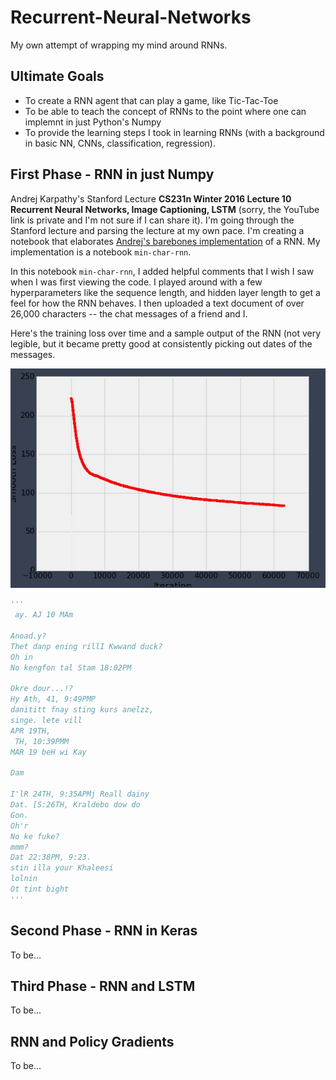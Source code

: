 # Recurrent-Neural-Networks
My own attempt of wrapping my mind around RNNs.

## Ultimate Goals
* To create a RNN agent that can play a game, like Tic-Tac-Toe
* To be able to teach the concept of RNNs to the point where one can implemnt in just Python's Numpy
* To provide the learning steps I took in learning RNNs (with a background in basic NN, CNNs, classification, regression).

## First Phase - RNN in just Numpy
Andrej Karpathy's Stanford Lecture **CS231n Winter 2016 Lecture 10 Recurrent Neural Networks, Image Captioning, LSTM** (sorry, the YouTube link is private and I'm not sure if I can share it).
I'm going through the Stanford lecture and parsing the lecture at my own pace. I'm creating a notebook that elaborates [Andrej's barebones implementation](https://gist.github.com/karpathy/d4dee566867f8291f086) of a RNN. My implementation is a notebook `min-char-rnn`.

In this notebook `min-char-rnn`, I added helpful comments that I wish I saw when I was first viewing the code. I played around with a few hyperparameters like the sequence length, and hidden layer length to get a feel for how the RNN behaves. I then uploaded a text document of over 26,000 characters -- the chat messages of a friend and I.

Here's the training loss over time and a sample output of the RNN (not very legible, but it became pretty good at consistently picking out dates of the messages.

![loss-graph](https://github.com/JLee21/Recurrent-Neural-Networks/blob/master/img/loss-graph.JPG)

```python
'''
 ay. AJ 10 MAm

Anoad.y?
Thet danp ening rillI Kwwand duck?
Oh in
No kengfon tal Stam 18:02PM

Okre dour...!?
Hy Ath, 41, 9:49PMP
danititt fnay sting kurs anelzz,
singe. lete vill
APR 19TH, 
 TH, 10:39PMM
MAR 19 beH wi Kay

Dam

I'lR 24TH, 9:35APMj Reall dainy
Dat. [S:26TH, Kraldebo dow do
Gon.
Oh'r
No ke fuke?
mmm?
Dat 22:38PM, 9:23.
stin illa your Khaleesi
lolnin
Ot tint bight
'''
```

## Second Phase - RNN in Keras
To be...

## Third Phase - RNN and LSTM
To be...

## RNN and Policy Gradients
To be...
